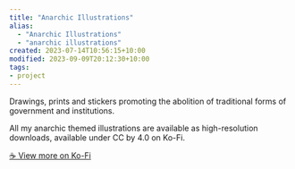 ```yaml
---
title: "Anarchic Illustrations"
alias:
  - "Anarchic Illustrations"
  - "anarchic illustrations"
created: 2023-07-14T10:56:15+10:00
modified: 2023-09-09T20:12:30+10:00
tags:
- project
---
```


Drawings, prints and stickers promoting the abolition of traditional forms of government and institutions.

All my anarchic themed illustrations are available as high-resolution downloads, available under CC by 4.0 on Ko-Fi.

[☕️ View more on Ko-Fi](https://ko-fi.com/album/-Anarchic-Illustrations-A0A5KQCYU)